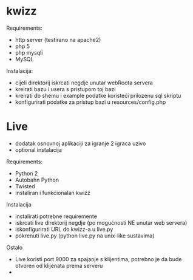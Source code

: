 kwizz
=====
Requirements:
- http server (testirano na apache2)
- php 5
- php mysqli
- MySQL

Instalacija:
- cijeli direktorij iskrcati negdje unutar webRoota servera
- kreirati bazu i usera s pristupom toj bazi
- kreirati db shemu i example podatke koristeći prilozenu sql skriptu
- konfigurirati podatke za pristup bazi u resources/config.php


Live
====
- dodatak osnovnoj aplikaciji za igranje 2 igraca uzivo
- optional instalacija

Requirements:
- Python 2
- Autobahn Python
- Twisted
- instaliran i funkcionalan kwizz

Instalacija
- instalirati potrebne requiremente
- iskrcati live direktorij negdje (po mogućnosti NE unutar web servera)
- iskonfigurirati URL do kwizz-a u live.py
- pokrenuti live.py (python live.py na unix-like sustavima)

Ostalo
- Live koristi port 9000 za spajanje s klijentima, potrebno je da bude otvoren od klijenata prema serveru
- 
